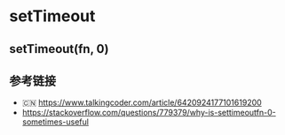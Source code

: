 # setTimeout

## setTimeout(fn, 0)

## 参考链接
* 🇨🇳 https://www.talkingcoder.com/article/6420924177101619200
* https://stackoverflow.com/questions/779379/why-is-settimeoutfn-0-sometimes-useful
